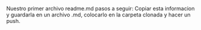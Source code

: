Nuestro primer archivo readme.md pasos a seguir: Copiar esta informacion y guardarla en un archivo .md, colocarlo en la carpeta clonada y hacer un push.

